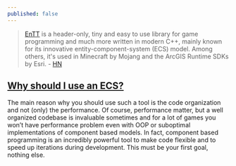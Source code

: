 ```yaml
---
published: false
---
```

> [EnTT](https://github.com/skypjack/entt) is a header-only, tiny and easy to use library for game programming and much more written in modern C++, mainly known for its innovative entity-component-system (ECS) model.
Among others, it's used in Minecraft by Mojang and the ArcGIS Runtime SDKs by Esri. - [HN](https://news.ycombinator.com/item?id=23128702)

## [Why should I use an ECS?](https://skypjack.github.io/2019-02-14-ecs-baf-part-1/)
The main reason why you should use such a tool is the code organization and not (only) the performance. Of course, performance matter, but a well organized codebase is invaluable sometimes and for a lot of games you won’t have performance problem even with OOP or suboptimal implementations of component based models.
In fact, component based programming is an incredibly powerful tool to make code flexible and to speed up iterations during development. This must be your first goal, nothing else.